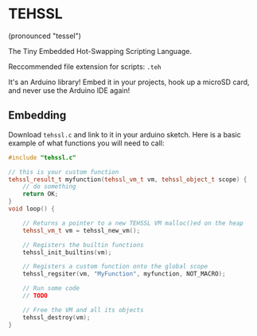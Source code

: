 # TEHSSL

(pronounced "tessel")

The Tiny Embedded Hot-Swapping Scripting Language.

Reccommended file extension for scripts: `.teh`

It's an Arduino library! Embed it in your projects, hook up a microSD card, and never use the Arduino IDE again!

## Embedding

Download `tehssl.c` and link to it in your arduino sketch. Here is a basic example of what functions you will need to call:

```cpp
#include "tehssl.c"

// this is your custom function
tehssl_result_t myfunction(tehssl_vm_t vm, tehssl_object_t scope) {
    // do something
    return OK;
}
void loop() {

    // Returns a pointer to a new TEHSSL VM malloc()ed on the heap
    tehssl_vm_t vm = tehssl_new_vm();

    // Registers the builtin functions
    tehssl_init_builtins(vm);

    // Registers a custom function onto the global scope
    tehssl_regsiter(vm, "MyFunction", myfunction, NOT_MACRO);

    // Run some code
    // TODO

    // Free the VM and all its objects
    tehssl_destroy(vm);
}
```
